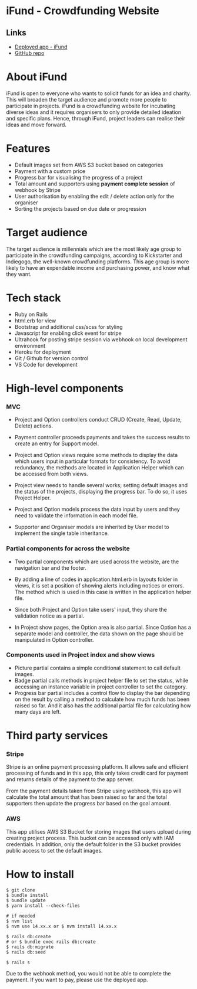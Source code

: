 # iFund - Crowdfunding Website

## Links

- [Deployed app - iFund](https://ifund-app.herokuapp.com/)
- [GitHub repo](https://github.com/aanmeba/iFund)

# About iFund

iFund is open to everyone who wants to solicit funds for an idea and charity. This will broaden the target audience and promote more people to participate in projects. iFund is a crowdfunding website for incubating diverse ideas and it requires organisers to only provide detailed ideation and specific plans. Hence, through iFund, project leaders can realise their ideas and move forward.


# Features

- Default images set from AWS S3 bucket based on categories
- Payment with a custom price
- Progress bar for visualising the progress of a project
- Total amount and supporters using **payment complete session** of webhook by Stripe
- User authorisation by enabling the edit / delete action only for the organiser
- Sorting the projects based on due date or progression

# Target audience

The target audience is millennials which are the most likely age group to participate in the crowdfunding campaigns, according to Kickstarter and Indiegogo, the well-known crowdfunding platforms. This age group is more likely to have an expendable income and purchasing power, and know what they want.

# Tech stack

- Ruby on Rails
- html.erb for view
- Bootstrap and additional css/scss for styling
- Javascript for enabling click event for stripe
- Ultrahook for posting stripe session via webhook on local development environment
- Heroku for deployment
- Git / Github for version control
- VS Code for development

# High-level components

### MVC

- Project and Option controllers conduct CRUD (Create, Read, Update, Delete) actions.
- Payment controller proceeds payments and takes the success results to create an entry for Support model.

- Project and Option views require some methods to display the data which users input in particular formats for consistency. To avoid redundancy, the methods are located in Application Helper which can be accessed from both views.
- Project view needs to handle several works; setting default images and the status of the projects, displaying the progress bar. To do so, it uses Project Helper.

- Project and Option models process the data input by users and they need to validate the information in each model file.
- Supporter and Organiser models are inherited by User model to implement the single table inheritance.

### Partial components for across the website

- Two partial components which are used across the website, are the navigation bar and the footer.
- By adding a line of codes in application.html.erb in layouts folder in views, it is set a position of showing alerts including notices or errors. The method which is used in this case is written in the application helper file.
- Since both Project and Option take users' input, they share the validation notice as a partial.

- In Project show pages, the Option area is also partial. Since Option has a separate model and controller, the data shown on the page should be manipulated in Option controller.

### Components used in Project index and show views

- Picture partial contains a simple conditional statement to call default images.
- Badge partial calls methods in project helper file to set the status, while accessing an instance variable in project controller to set the category.
- Progress bar partial includes a control flow to display the bar depending on the result by calling a method to calculate how much funds has been raised so far. And it also has the additional partial file for calculating how many days are left.

# Third party services

### Stripe

Stripe is an online payment processing platform. It allows safe and efficient processing of funds and in this app, this only takes credit card for payment and returns details of the payment to the app server.

From the payment details taken from Stripe using webhook, this app will calculate the total amount that has been raised so far and the total supporters then update the progress bar based on the goal amount.

### AWS

This app utilises AWS S3 Bucket for storing images that users upload during creating project process. This bucket can be accessed only with IAM credentials. In addition, only the default folder in the S3 bucket provides public access to set the default images.

# How to install

```
$ git clone
$ bundle install
$ bundle update
$ yarn install --check-files

# if needed
$ nvm list
$ nvm use 14.xx.x or $ nvm install 14.xx.x

$ rails db:create
# or $ bundle exec rails db:create
$ rails db:migrate
$ rails db:seed

$ rails s
```

Due to the webhook method, you would not be able to complete the payment. If you want to pay, please use the deployed app.

